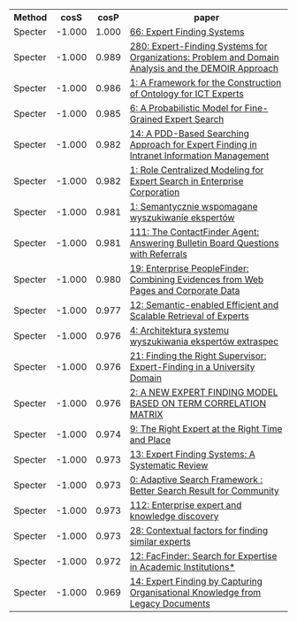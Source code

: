 <html><table><tr>
<th>Method</th>
<th>cosS</th>
<th>cosP</th>
<th>paper</th>
</tr>
<tr>
<td>Specter</td>
<td>-1.000</td>
<td>1.000</td>
<td><a href="https://www.semanticscholar.org/paper/7570e8f82973e38ff1c76f6ec0d56c0f36817f34">66: Expert Finding Systems</a></td>
</tr>
<tr>
<td>Specter</td>
<td>-1.000</td>
<td>0.989</td>
<td><a href="https://www.semanticscholar.org/paper/2b410a56802a7c674d7ccf4554a939a273740a59">280: Expert-Finding Systems for Organizations: Problem and Domain Analysis and the DEMOIR Approach</a></td>
</tr>
<tr>
<td>Specter</td>
<td>-1.000</td>
<td>0.986</td>
<td><a href="https://www.semanticscholar.org/paper/ab6e7ffd2739250b83a2f315ca071ef5166a2d5b">1: A Framework for the Construction of Ontology for ICT Experts</a></td>
</tr>
<tr>
<td>Specter</td>
<td>-1.000</td>
<td>0.985</td>
<td><a href="https://www.semanticscholar.org/paper/d008cb2ee311c7ba09620f89d4090c61ac6f0203">6: A Probabilistic Model for Fine-Grained Expert Search</a></td>
</tr>
<tr>
<td>Specter</td>
<td>-1.000</td>
<td>0.982</td>
<td><a href="https://www.semanticscholar.org/paper/5854e84a8ea4b9b4c406bf821f9a90e29c251f4b">14: A PDD-Based Searching Approach for Expert Finding in Intranet Information Management</a></td>
</tr>
<tr>
<td>Specter</td>
<td>-1.000</td>
<td>0.982</td>
<td><a href="https://www.semanticscholar.org/paper/2f5dfe36f1e97dc33c4c5432aa4876ef8d871f7b">1: Role Centralized Modeling for Expert Search in Enterprise Corporation</a></td>
</tr>
<tr>
<td>Specter</td>
<td>-1.000</td>
<td>0.981</td>
<td><a href="https://www.semanticscholar.org/paper/a299b4507a6b5c7aecf687caf44e42261c7cfcef">1: Semantycznie wspomagane wyszukiwanie ekspertów</a></td>
</tr>
<tr>
<td>Specter</td>
<td>-1.000</td>
<td>0.981</td>
<td><a href="https://www.semanticscholar.org/paper/a6947cabbadc048b4fbf1937a557d34561da2750">111: The ContactFinder Agent: Answering Bulletin Board Questions with Referrals</a></td>
</tr>
<tr>
<td>Specter</td>
<td>-1.000</td>
<td>0.980</td>
<td><a href="https://www.semanticscholar.org/paper/d5b3e216ab2de0b279bec17df8d3a555ecce14e1">19: Enterprise PeopleFinder: Combining Evidences from Web Pages and Corporate Data</a></td>
</tr>
<tr>
<td>Specter</td>
<td>-1.000</td>
<td>0.977</td>
<td><a href="https://www.semanticscholar.org/paper/034539238ea59ffebe00360237f427fa5eb4c7d7">12: Semantic-enabled Efficient and Scalable Retrieval of Experts</a></td>
</tr>
<tr>
<td>Specter</td>
<td>-1.000</td>
<td>0.976</td>
<td><a href="https://www.semanticscholar.org/paper/3cfe0d2a6a570d803daf031f4a6ac974d4103101">4: Architektura systemu wyszukiwania ekspertów extraspec</a></td>
</tr>
<tr>
<td>Specter</td>
<td>-1.000</td>
<td>0.976</td>
<td><a href="https://www.semanticscholar.org/paper/15ec195ca1bba2be83f3dd96418697a95599b327">21: Finding the Right Supervisor: Expert-Finding in a University Domain</a></td>
</tr>
<tr>
<td>Specter</td>
<td>-1.000</td>
<td>0.976</td>
<td><a href="https://www.semanticscholar.org/paper/a379805d65fe2ba05131d5b747fe5b82bc3d87f8">2: A NEW EXPERT FINDING MODEL BASED ON TERM CORRELATION MATRIX</a></td>
</tr>
<tr>
<td>Specter</td>
<td>-1.000</td>
<td>0.974</td>
<td><a href="https://www.semanticscholar.org/paper/0019d74ee027f31a2f68ff36ea33ebe7e07df8b9">9: The Right Expert at the Right Time and Place</a></td>
</tr>
<tr>
<td>Specter</td>
<td>-1.000</td>
<td>0.973</td>
<td><a href="https://www.semanticscholar.org/paper/af8ca4e0b903729cbff5fa5b54370153cb4da2dd">13: Expert Finding Systems: A Systematic Review</a></td>
</tr>
<tr>
<td>Specter</td>
<td>-1.000</td>
<td>0.973</td>
<td><a href="https://www.semanticscholar.org/paper/4869bc8d72b9f54ac3977cad5c8493b8a3b365c2">0: Adaptive Search Framework : Better Search Result for Community</a></td>
</tr>
<tr>
<td>Specter</td>
<td>-1.000</td>
<td>0.973</td>
<td><a href="https://www.semanticscholar.org/paper/0b80d7f2cc68efe61c026b01c03882caa1eb7c53">112: Enterprise expert and knowledge discovery</a></td>
</tr>
<tr>
<td>Specter</td>
<td>-1.000</td>
<td>0.973</td>
<td><a href="https://www.semanticscholar.org/paper/6a443e0a9588cf19fd205161645aafda0ba77c29">28: Contextual factors for finding similar experts</a></td>
</tr>
<tr>
<td>Specter</td>
<td>-1.000</td>
<td>0.972</td>
<td><a href="https://www.semanticscholar.org/paper/0e494147bbd5789daedc00866ba164e5eaccfaff">12: FacFinder: Search for Expertise in Academic Institutions*</a></td>
</tr>
<tr>
<td>Specter</td>
<td>-1.000</td>
<td>0.969</td>
<td><a href="https://www.semanticscholar.org/paper/493edfb5358d7bff58b9599e2627a3e52e13656d">14: Expert Finding by Capturing Organisational Knowledge from Legacy Documents</a></td>
</tr>
</table></html>
